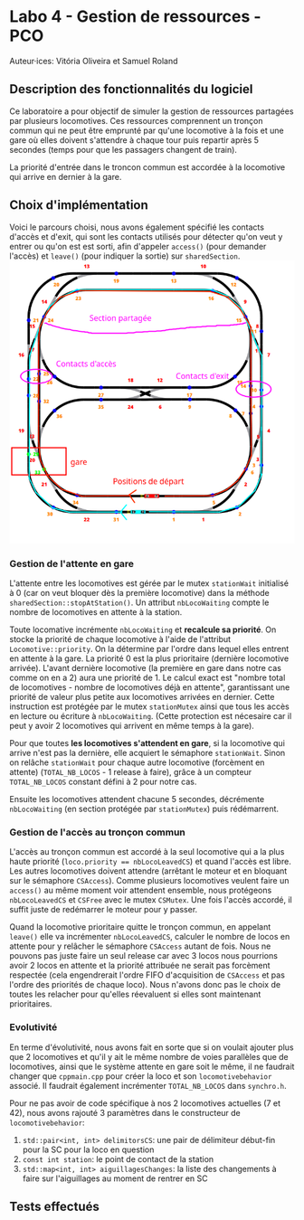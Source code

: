 # Labo 4 - Gestion de ressources - PCO

Auteur·ices: Vitória Oliveira et Samuel Roland

## Description des fonctionnalités du logiciel

Ce laboratoire a pour objectif de simuler la gestion de ressources partagées par plusieurs locomotives. Ces ressources comprennent un tronçon commun qui ne peut être emprunté par qu'une locomotive à la fois et une gare où elles doivent s'attendre à chaque tour puis repartir après 5 secondes (temps pour que les passagers changent de train).

La priorité d'entrée dans le troncon commun est accordée à la locomotive qui arrive en dernier à la gare.

## Choix d'implémentation
Voici le parcours choisi, nous avons également spécifié les contacts d'accès et d'exit, qui sont les contacts utilisés pour détecter qu'on veut y entrer ou qu'on est est sorti, afin d'appeler `access()` (pour demander l'accès) et `leave()` (pour indiquer la sortie) sur `sharedSection`.
![parcours-choisi.png](imgs/parcours-choisi.png)

### Gestion de l'attente en gare
L'attente entre les locomotives est gérée par le mutex `stationWait` initialisé à 0 (car on veut bloquer dès la première locomotive) dans la méthode `sharedSection::stopAtStation()`. Un attribut `nbLocoWaiting` compte le nombre de locomotives en attente à la station.

Toute locomative incrémente `nbLocoWaiting` et **recalcule sa priorité**. On stocke la priorité de chaque locomotive à l'aide de l'attribut `Locomotive::priority`. On la détermine par l'ordre dans lequel elles entrent en attente à la gare. La priorité 0 est la plus prioritaire (dernière locomotive arrivée). L'avant dernière locomotive (la première en gare dans notre cas comme on en a 2) aura une priorité de 1. Le calcul exact est "nombre total de locomotives - nombre de locomotives déjà en attente", garantissant une priorité de valeur plus petite aux locomotives arrivées en dernier. Cette instruction est protégée par le mutex `stationMutex` ainsi que tous les accès en lecture ou écriture à `nbLocoWaiting`. (Cette protection est nécesaire car il peut y avoir 2 locomotives qui arrivent en même temps à la gare).

Pour que toutes **les locomotives s'attendent en gare**, si la locomotive qui arrive n'est pas la dernière, elle acquiert le sémaphore `stationWait`. Sinon on relâche `stationWait` pour chaque autre locomotive (forcèment en attente) (`TOTAL_NB_LOCOS` - 1 release à faire), grâce à un compteur `TOTAL_NB_LOCOS` constant défini à 2 pour notre cas.

Ensuite les locomotives attendent chacune 5 secondes, décrémente `nbLocoWaiting` (en section protégée par `stationMutex`)  puis rédémarrent.

### Gestion de l'accès au tronçon commun
L'accès au tronçon commun est accordé à la seul locomotive qui a la plus haute priorité (`loco.priority == nbLocoLeavedCS`) et quand l'accès est libre. Les autres locomotives doivent attendre (arrêtant le moteur et en bloquant sur le sémaphore `CSAccess`). Comme plusieurs locomotives veulent faire un `access()` au même moment voir attendent ensemble, nous protégeons `nbLocoLeavedCS` et `CSFree` avec le mutex `CSMutex`. Une fois l'accès accordé, il suffit juste de redémarrer le moteur pour y passer.

Quand la locomotive prioritaire quitte le tronçon commun, en appelant `leave()` elle va incrémenter `nbLocoLeavedCS`, calculer le nombre de locos en attente pour y relâcher le sémaphore `CSAccess` autant de fois. Nous ne pouvons pas juste faire un seul release car avec 3 locos nous pourrions avoir 2 locos en attente et la priorité attribuée ne serait pas forcèment respectée (cela engendrerait l'ordre FIFO d'acquisition de `CSAccess` et pas l'ordre des priorités de chaque loco). Nous n'avons donc pas le choix de toutes les relacher pour qu'elles réevaluent si elles sont maintenant prioritaires.

### Evolutivité
En terme d'évolutivité, nous avons fait en sorte que si on voulait ajouter plus que 2 locomotives et qu'il y ait le même nombre de voies parallèles que de locomotives, ainsi que le système attente en gare soit le même, il ne faudrait changer que `cppmain.cpp` pour créer la loco et son `locomotivebehavior` associé. Il faudrait également incrémenter `TOTAL_NB_LOCOS` dans `synchro.h`.

Pour ne pas avoir de code spécifique à nos 2 locomotives actuelles (7 et 42), nous avons rajouté 3 paramètres dans le constructeur de `locomotivebehavior`:
1. `std::pair<int, int> delimitorsCS`: une pair de délimiteur début-fin pour la SC pour la loco en question
1. `const int station`: le point de contact de la station
1. `std::map<int, int> aiguillagesChanges`: la liste des changements à faire sur l'aiguillages au moment de rentrer en SC

## Tests effectués
